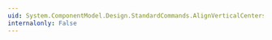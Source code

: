 ```yaml
---
uid: System.ComponentModel.Design.StandardCommands.AlignVerticalCenters
internalonly: False
---
```

